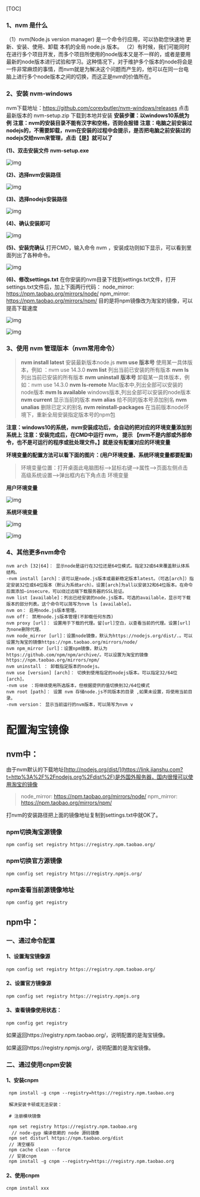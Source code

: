 [TOC]

### 1、nvm 是什么

（1）nvm(Node.js version manager) 是一个命令行应用，可以协助您快速地 更新、安装、使用、卸载 本机的全局 node.js 版本。
（2）有时候，我们可能同时在进行多个项目开发，而多个项目所使用的node版本又是不一样的，或者是要用最新的node版本进行试验和学习。这种情况下，对于维护多个版本的node将会是一件非常麻烦的事情，而nvm就是为解决这个问题而产生的，他可以在同一台电脑上进行多个node版本之间的切换，而这正是nvm的价值所在。

### 2、安装 nvm-windows

nvm下载地址：https://github.com/coreybutler/nvm-windows/releases 点击最新版本的 nvm-setup.zip 下载到本地并安装
**安装步骤：以windows10系统为例**
**注意：nvm的安装目录不能有汉字和空格，否则会报错**
**注意：电脑之前安装过nodejs的，不需要卸载，nvm在安装的过程中会提示，是否把电脑之前安装过的nodejs交给nvm来管理，点击【是】就可以了**

**(1)、双击安装文件 nvm-setup.exe**

![img](https://pic4.zhimg.com/v2-a81d1c3c64fd195b95d5a09c4ba2281f_r.jpg)



**(2)、选择nvm安装路径**

![img](https://pic1.zhimg.com/v2-fb1df8c9af1024b2efce67fdced95f10_r.jpg)



**(3)、选择nodejs安装路径**

![img](https://pic1.zhimg.com/v2-28c51b529acdff678f3d4df06837f7ec_r.jpg)



**(4)、确认安装即可**

![img](https://pic1.zhimg.com/v2-40ac35615de8c0762c93c5a52d6165dc_r.jpg)



**(5)、安装完确认** 打开CMD，输入命令 nvm ，安装成功则如下显示，可以看到里面列出了各种命令。

![img](https://pic3.zhimg.com/v2-70cb42dbcc7ffea190412851fad67bca_r.jpg)



**(6)、修改settings.txt** 在你安装的nvm目录下找到settings.txt文件，打开settings.txt文件后，加上下面两行代码：
node_mirror: https://npm.taobao.org/mirrors/node/
npm_mirror: https://npm.taobao.org/mirrors/npm/
目的是将npm镜像改为淘宝的镜像，可以提高下载速度

![img](https://pic3.zhimg.com/v2-442296568d4b58bc76c09966c422508e_r.jpg)



![img](https://pic3.zhimg.com/v2-1169921918faf5be7de748134801f1be_r.jpg)

### 3、使用 nvm 管理版本（nvm常用命令）

> **nvm install latest** 安装最新版本node.js
> **nvm use 版本号** 使用某一具体版本，例如 ：nvm use 14.3.0
> **nvm list** 列出当前已安装的所有版本
> **nvm ls** 列出当前已安装的所有版本
> **nvm uninstall 版本号** 卸载某一具体版本，例如：nvm use 14.3.0
> **nvm ls-remote** Mac版本中,列出全部可以安装的node版本
> **nvm ls available** windows版本,列出全部可以安装的node版本
> **nvm current** 显示当前的版本
> **nvm alias** 给不同的版本号添加别名
> **nvm unalias** 删除已定义的别名
> **nvm reinstall-packages** 在当前版本node环境下，重新全局安装指定版本号的npm包

**注意：windows10的系统，nvm安装成功后，会自动的把对应的环境变量添加到系统上**
**注意：安装完成后，在CMD中运行 nvm， 提示 【nvm不是内部或外部命令，也不是可运行的程序或批处理文件。】就是没有配置对应的环境变量**

**环境变量的配置方法可以看下面的图片：(用户环境变量、系统环境变量都要配置)**

> 环境变量位置：打开桌面此电脑图标-->鼠标右键-->属性-->页面左侧点击 高级系统设置-->弹出框内右下角点击 环境变量

**用户环境变量**

![img](https://pic1.zhimg.com/v2-4ceee24835341f5587c45a84ed3568a8_r.jpg)



**系统环境变量**

![img](https://pic1.zhimg.com/v2-c14d3d803158bef1954e0d03a86facfc_r.jpg)

![img](https://pic2.zhimg.com/v2-7b7d27af444f78e32cf7c9bb7ce3c011_r.jpg)



### 4、其他更多nvm命令

```text
nvm arch [32|64]： 显示node是运行在32位还是64位模式。指定32或64来覆盖默认体系结构。
-nvm install [arch]：该可以是node.js版本或最新稳定版本latest。（可选[arch]）指定安装32位或64位版本（默认为系统arch）。设置[arch]为all以安装32和64位版本。在命令后面添加–insecure，可以绕过远端下载服务器的SSL验证。
nvm list [available]：列出已经安装的node.js版本。可选的available，显示可下载版本的部分列表。这个命令可以简写为nvm ls [available]。
nvm on： 启用node.js版本管理。
nvm off： 禁用node.js版本管理(不卸载任何东西)
nvm proxy [url]： 设置用于下载的代理。留[url]空白，以查看当前的代理。设置[url]为none删除代理。
nvm node_mirror [url]：设置node镜像，默认为https://nodejs.org/dist/.。可以设置为淘宝的镜像https://npm.taobao.org/mirrors/node/
nvm npm_mirror [url]：设置npm镜像，默认为https://github.com/npm/npm/archive/。可以设置为淘宝的镜像https://npm.taobao.org/mirrors/npm/
nvm uninstall ： 卸载指定版本的nodejs。
nvm use [version] [arch]： 切换到使用指定的nodejs版本。可以指定32/64位[arch]。
-nvm use ：将继续使用所选版本，但根据提供的值切换到32/64位模式
nvm root [path]： 设置 nvm 存储node.js不同版本的目录 ,如果未设置，将使用当前目录。
-nvm version： 显示当前运行的nvm版本，可以简写为nvm v
```

# 配置淘宝镜像



## nvm中：

由于nvm默认的下载地址[http://nodejs.org/dist/](https://link.jianshu.com?t=http%3A%2F%2Fnodejs.org%2Fdist%2F)是外国外服务器，国内很慢可以使用淘宝的镜像

>  node_mirror: https://npm.taobao.org/mirrors/node/
>  npm_mirror: https://npm.taobao.org/mirrors/npm/

打nvm的安装路径把上面的镜像地址复制到settings.txt中就OK了。



### npm切换淘宝源镜像

```
npm config set registry https://registry.npm.taobao.org/
```

### npm切换官方源镜像

```
npm config set registry https://registry.npmjs.org/
```

### npm查看当前源镜像地址

```
npm config get registry
```





## npm中：

### 一、通过命令配置

#### 1、设置淘宝镜像源

```
npm config set registry https://registry.npm.taobao.org/
```



#### 2、设置官方镜像源

```
npm config set registry https://registry.npmjs.org
```



#### 3、查看镜像使用状态：

```
npm config get registry
```

如果返回https://registry.npm.taobao.org/，说明配置的是淘宝镜像。

如果返回https://registry.npmjs.org/，说明配置的是淘宝镜像。

### 二、通过使用cnpm安装

#### 1、安装cnpm

```
 npm install -g cnpm --registry=https://registry.npm.taobao.org

 解决安装卡顿或无法安装：

 # 注册模块镜像

 npm set registry https://registry.npm.taobao.org  
  // node-gyp 编译依赖的 node 源码镜像  
 npm set disturl https://npm.taobao.org/dist 
 // 清空缓存  
 npm cache clean --force  
 // 安装cnpm  
 npm install -g cnpm --registry=https://registry.npm.taobao.org  
```



#### 2、使用cnpm

```
cnpm install xxx
```

